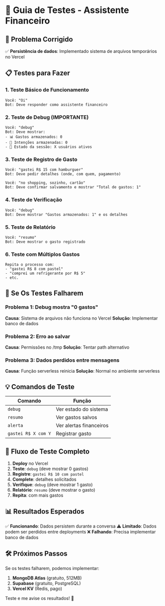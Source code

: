 # 🧪 Guia de Testes - Assistente Financeiro

## 🔧 Problema Corrigido
✅ **Persistência de dados**: Implementado sistema de arquivos temporários no Vercel

## 📋 Testes para Fazer

### 1. **Teste Básico de Funcionamento**
```
Você: "Oi"
Bot: Deve responder como assistente financeiro
```

### 2. **Teste de Debug (IMPORTANTE)**
```
Você: "debug"
Bot: Deve mostrar:
- 📊 Gastos armazenados: 0
- 🎯 Intenções armazenadas: 0
- 💾 Estado da sessão: X usuários ativos
```

### 3. **Teste de Registro de Gasto**
```
Você: "gastei R$ 15 com hamburguer"
Bot: Deve pedir detalhes (onde, com quem, pagamento)

Você: "no shopping, sozinho, cartão"
Bot: Deve confirmar salvamento e mostrar "Total de gastos: 1"
```

### 4. **Teste de Verificação**
```
Você: "debug"
Bot: Deve mostrar "Gastos armazenados: 1" e os detalhes
```

### 5. **Teste de Relatório**
```
Você: "resumo"
Bot: Deve mostrar o gasto registrado
```

### 6. **Teste com Múltiplos Gastos**
```
Repita o processo com:
- "gastei R$ 8 com pastel"
- "comprei um refrigerante por R$ 5"
- etc.
```

## 🚨 **Se Os Testes Falharem**

### Problema 1: Debug mostra "0 gastos"
**Causa**: Sistema de arquivos não funciona no Vercel
**Solução**: Implementar banco de dados

### Problema 2: Erro ao salvar
**Causa**: Permissões no /tmp
**Solução**: Tentar path alternativo

### Problema 3: Dados perdidos entre mensagens
**Causa**: Função serverless reinicia
**Solução**: Normal no ambiente serverless

## 💡 **Comandos de Teste**

| Comando | Função |
|---------|--------|
| `debug` | Ver estado do sistema |
| `resumo` | Ver gastos salvos |
| `alerta` | Ver alertas financeiros |
| `gastei R$ X com Y` | Registrar gasto |

## 🔄 **Fluxo de Teste Completo**

1. **Deploy** no Vercel
2. **Teste**: `debug` (deve mostrar 0 gastos)
3. **Registre**: `gastei R$ 10 com pastel`
4. **Complete**: detalhes solicitados
5. **Verifique**: `debug` (deve mostrar 1 gasto)
6. **Relatório**: `resumo` (deve mostrar o gasto)
7. **Repita**: com mais gastos

## 📊 **Resultados Esperados**

✅ **Funcionando**: Dados persistem durante a conversa
⚠️ **Limitado**: Dados podem ser perdidos entre deployments
❌ **Falhando**: Precisa implementar banco de dados

## 🛠️ **Próximos Passos**

Se os testes falharem, podemos implementar:
1. **MongoDB Atlas** (gratuito, 512MB)
2. **Supabase** (gratuito, PostgreSQL)
3. **Vercel KV** (Redis, pago)

Teste e me avise os resultados! 🚀
